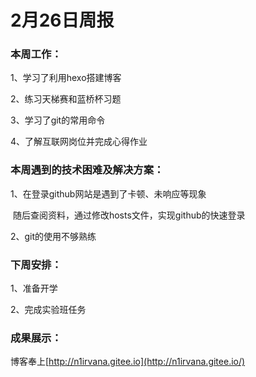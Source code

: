 # 2月26日周报

### 本周工作：

1、学习了利用hexo搭建博客

2、练习天梯赛和蓝桥杯习题

3、学习了git的常用命令

4、了解互联网岗位并完成心得作业

### 本周遇到的技术困难及解决方案：

1、在登录github网站是遇到了卡顿、未响应等现象

​	  随后查阅资料，通过修改hosts文件，实现github的快速登录

2、git的使用不够熟练

### 下周安排：

1、准备开学

2、完成实验班任务

### 成果展示：

博客奉上[http://n1irvana.gitee.io](http://n1irvana.gitee.io/)
